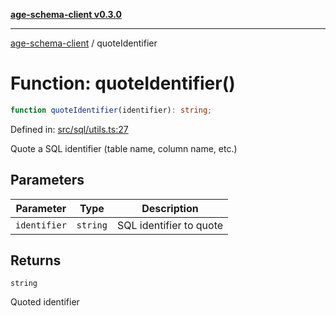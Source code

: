 [**age-schema-client v0.3.0**](../index.md)

***

[age-schema-client](/ageSchemaClient/api-generated/index.md) / quoteIdentifier

# Function: quoteIdentifier()

```ts
function quoteIdentifier(identifier): string;
```

Defined in: [src/sql/utils.ts:27](https://github.com/standardbeagle/ageSchemaClient/blob/main/src/sql/utils.ts#L27)

Quote a SQL identifier (table name, column name, etc.)

## Parameters

| Parameter | Type | Description |
| ------ | ------ | ------ |
| `identifier` | `string` | SQL identifier to quote |

## Returns

`string`

Quoted identifier
